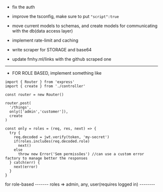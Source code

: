 -   fix the auth

-   improve the tsconfig, make sure to put `"script":true`

-   move current models to schemas, and create models for communicating with the db(data access layer)

-   implement rate-limit and caching
-   write scraper for STORAGE and base64
-   update fmhy.ml/links with the github scraped one

---

-   FOR ROLE BASED, implement something like

```
import { Router } from 'express'
import { create } from './controller'

const router = new Router()

router.post(
  '/things',
  only(['admin','customer']),
  create
)

const only = roles = (req, res, next) => {
  try {
    req.decoded = jwt.verify(token, 'my-secret')
    if(roles.includes(req.decoded.role)
      next()
    else
      throw new Error('Sem permissões') //can use a custom error factory to manage better the responses
  } catch(err) {
    next(error)
  }
}
```

for role-based
------- roles => admin, any, user(requires logged in) --------
